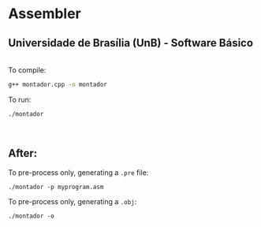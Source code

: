 # Assembler

## Universidade de Brasília (UnB) - Software Básico

<br/>
To compile:

```sh
g++ montador.cpp -o montador
```

To run:
```
./montador
```

<br/>

## After:

To pre-process only, generating a `.pre` file:
```
./montador -p myprogram.asm
```

To pre-process only, generating a `.obj`:
```
./montador -o
```
